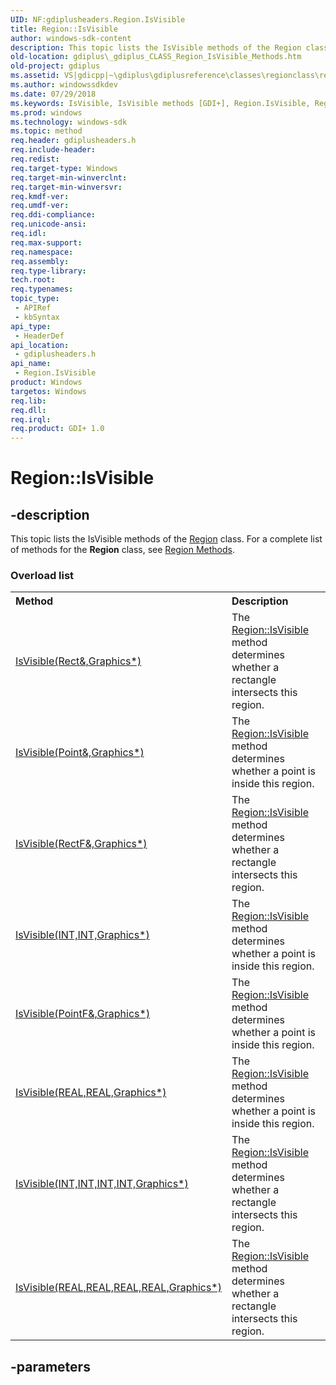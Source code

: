 ```yaml
---
UID: NF:gdiplusheaders.Region.IsVisible
title: Region::IsVisible
author: windows-sdk-content
description: This topic lists the IsVisible methods of the Region class. For a complete list of methods for the Region class, see Region Methods.
old-location: gdiplus\_gdiplus_CLASS_Region_IsVisible_Methods.htm
old-project: gdiplus
ms.assetid: VS|gdicpp|~\gdiplus\gdiplusreference\classes\regionclass\regionmethods\regionisvisiblemethods.htm
ms.author: windowssdkdev
ms.date: 07/29/2018
ms.keywords: IsVisible, IsVisible methods [GDI+], Region.IsVisible, Region::IsVisible, _gdiplus_CLASS_Region_IsVisible_Methods, gdiplus._gdiplus_CLASS_Region_IsVisible_Methods, gdiplusheaders/IsVisible
ms.prod: windows
ms.technology: windows-sdk
ms.topic: method
req.header: gdiplusheaders.h
req.include-header: 
req.redist: 
req.target-type: Windows
req.target-min-winverclnt: 
req.target-min-winversvr: 
req.kmdf-ver: 
req.umdf-ver: 
req.ddi-compliance: 
req.unicode-ansi: 
req.idl: 
req.max-support: 
req.namespace: 
req.assembly: 
req.type-library: 
tech.root: 
req.typenames: 
topic_type:
 - APIRef
 - kbSyntax
api_type:
 - HeaderDef
api_location:
 - gdiplusheaders.h
api_name:
 - Region.IsVisible
product: Windows
targetos: Windows
req.lib: 
req.dll: 
req.irql: 
req.product: GDI+ 1.0
---
```


# Region::IsVisible


## -description


<span>This topic lists the 
			IsVisible methods of the 
			<a href="https://msdn.microsoft.com/2972b879-7d2f-4cad-b17d-670125f43691">Region</a> class. For a complete list of methods for the <b>Region</b> class, see <a href="https://msdn.microsoft.com/bbaa4027-94aa-497f-8efb-a82d251847af">Region Methods</a>. 

</span><h3>Overload list</h3><table>
<tr>
<th align="left" width="37%">Method</th>
<th align="left" width="63%">Description</th>
</tr>
<tr>
<td align="left" width="37%">
<a href="https://msdn.microsoft.com/3aa51167-6128-40e9-9031-fbc829380ff3">IsVisible(Rect&,Graphics*)</a>
</td>
<td align="left" width="63%">
The <a href="https://msdn.microsoft.com/3aa51167-6128-40e9-9031-fbc829380ff3">Region::IsVisible</a> method determines whether a rectangle intersects this region.

</td>
</tr>
<tr>
<td align="left" width="37%">
<a href="https://msdn.microsoft.com/f8becaa4-26bd-4767-8110-f1882dce332e">IsVisible(Point&,Graphics*)</a>
</td>
<td align="left" width="63%">
The <a href="https://msdn.microsoft.com/f8becaa4-26bd-4767-8110-f1882dce332e">Region::IsVisible</a> method determines whether a point is inside this region.

</td>
</tr>
<tr>
<td align="left" width="37%">
<a href="https://msdn.microsoft.com/c393f0ca-4e55-4a9c-941c-b03b629badf3">IsVisible(RectF&,Graphics*)</a>
</td>
<td align="left" width="63%">
The <a href="https://msdn.microsoft.com/c393f0ca-4e55-4a9c-941c-b03b629badf3">Region::IsVisible</a> method determines whether a rectangle intersects this region.

</td>
</tr>
<tr>
<td align="left" width="37%">
<a href="https://msdn.microsoft.com/6e7059c0-2029-4178-961a-88738894ee83">IsVisible(INT,INT,Graphics*)</a>
</td>
<td align="left" width="63%">
The <a href="https://msdn.microsoft.com/6e7059c0-2029-4178-961a-88738894ee83">Region::IsVisible</a> method determines whether a point is inside this region.

</td>
</tr>
<tr>
<td align="left" width="37%">
<a href="https://msdn.microsoft.com/6613d68b-ec68-4eca-ba86-6f2956afa418">IsVisible(PointF&,Graphics*)</a>
</td>
<td align="left" width="63%">
The <a href="https://msdn.microsoft.com/6613d68b-ec68-4eca-ba86-6f2956afa418">Region::IsVisible</a> method determines whether a point is inside this region.

</td>
</tr>
<tr>
<td align="left" width="37%">
<a href="https://msdn.microsoft.com/b0c156d8-1fb5-428e-9e70-da8f4ca7c9fa">IsVisible(REAL,REAL,Graphics*)</a>
</td>
<td align="left" width="63%">
The <a href="https://msdn.microsoft.com/b0c156d8-1fb5-428e-9e70-da8f4ca7c9fa">Region::IsVisible</a> method determines whether a point is inside this region.

</td>
</tr>
<tr>
<td align="left" width="37%">
<a href="https://msdn.microsoft.com/ff24048a-4b64-4ff0-9b63-2811bf495d1e">IsVisible(INT,INT,INT,INT,Graphics*)</a>
</td>
<td align="left" width="63%">
The <a href="https://msdn.microsoft.com/ff24048a-4b64-4ff0-9b63-2811bf495d1e">Region::IsVisible</a> method determines whether a rectangle intersects this region.

</td>
</tr>
<tr>
<td align="left" width="37%">
<a href="https://msdn.microsoft.com/f17c61a5-4178-484d-8119-cb8907b45846">IsVisible(REAL,REAL,REAL,REAL,Graphics*)</a>
</td>
<td align="left" width="63%">
The <a href="https://msdn.microsoft.com/f17c61a5-4178-484d-8119-cb8907b45846">Region::IsVisible</a> method determines whether a rectangle intersects this region.

</td>
</tr>
</table>

## -parameters

